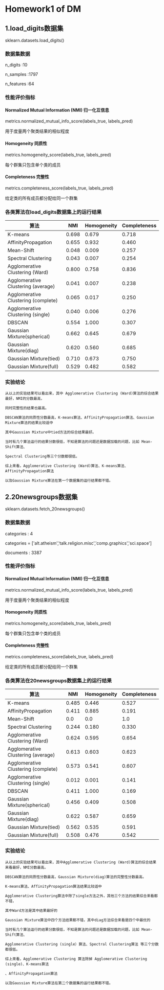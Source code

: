 # Homework1 of DM 
## 1.load_digits数据集
  sklearn.datasets.load_digits()

### 数据集数据
  n_digits :10
  
  n_samples :1797
  
  n_features :64
  

### 性能评价指标
#### Normalized Mutual Information (NMI) 归一化互信息
  metrics.normalized_mutual_info_score(labels_true, labels_pred)
  
  用于度量两个聚类结果的相似程度
#### Homogeneity 同质性
  metrics.homogeneity_score(labels_true, labels_pred)
  
  每个群集只包含单个类的成员
####  Completeness 完整性
  metrics.completeness_score(labels_true, labels_pred)
  
  给定类的所有成员都分配给同一个群集
### 各类算法在load_digits数据集上的运行结果
  
  |  算法   |  NMI  |  Homogeneity |  Completeness |
  |  ----   | ----  |   ----       |    -----      |
  | K-means  | 0.698 |  0.679  | 0.718 |
  | AffinityPropagation  | 0.655 |  0.932  |  0.460 |
  | Mean-Shift  | 0.048 |  0.009  |  0.257  |
  | Spectral Clustering  | 0.043 |  0.007  |  0.254  |
  | Agglomerative Clustering (Ward) | 0.800 |    0.758    |  0.836 |
  | Agglomerative Clustering (average)  | 0.041|  0.007 |  0.238  |
  | Agglomerative Clustering (complete)  | 0.065 |  0.017  |   0.250  |
  | Agglomerative Clustering (single)  | 0.040 |  0.006  |   0.276  |
  | DBSCAN  | 0.554 |  1.000  |   0.307  |
  | Gaussian Mixture(spherical)  | 0.662 |  0.645  |   0.679  |
  | Gaussian Mixture(diag)  | 0.620 |  0.560  |   0.685  |
  | Gaussian Mixture(tied)  | 0.710 |  0.673  |   0.750  |
  | Gaussian Mixture(full)  | 0.529 |  0.482  |   0.582  |
  
  
  ### 实验结论
    从以上的实验结果可以看出来，其中 Agglomerative Clustering (Ward)算法的综合结果最好，NMI的分数最高，
    
    同时完整性的结果也最高。
    
    DBSCAN算法的同质性分数最高，K-means算法、AffinityPropagation算法、Gaussian Mixture算法的结果比较适中
    
    其中Gaussian Mixture中tied方法的综合结果最好。
    
    当时有几个算法运行的结果分数很低，不知是算法的问题还是数据加载的问题，比如 Mean-Shift算法、
    
    Spectral Clustering等三个分数都很低。
    
    综上来看，Agglomerative Clustering (Ward)算法、K-means算法、AffinityPropagation算法
    
    以及Gaussian Mixture算法在第一个数据集的运行结果都不错。
    
## 2.20newsgroups数据集
   sklearn.datasets.fetch_20newsgroups()
   
### 数据集数据
   categories : 4
   
   categories = ['alt.atheism','talk.religion.misc','comp.graphics','sci.space']
   
   documents : 3387
### 性能评价指标
#### Normalized Mutual Information (NMI) 归一化互信息
  metrics.normalized_mutual_info_score(labels_true, labels_pred)
  
  用于度量两个聚类结果的相似程度
#### Homogeneity 同质性
  metrics.homogeneity_score(labels_true, labels_pred)
  
  每个群集只包含单个类的成员
####  Completeness 完整性
  metrics.completeness_score(labels_true, labels_pred)
  
  给定类的所有成员都分配给同一个群集
    
### 各类算法在20newsgroups数据集上的运行结果

  |  算法   |  NMI  |  Homogeneity |  Completeness |
  |  ----   | ----  |   ----       |    -----      |
  | K-means  | 0.485 |  0.446  | 0.527 |
  | AffinityPropagation  | 0.411 |  0.885  |  0.191 |
  | Mean-Shift  | 0.0 |  0.0  |  1.0  |
  | Spectral Clustering  | 0.244 |  0.180  |  0.330  |
  | Agglomerative Clustering (Ward) | 0.624 |    0.595    |  0.654 |
  | Agglomerative Clustering (average)  | 0.613|  0.603 |  0.623  |
  | Agglomerative Clustering (complete)  | 0.573 |  0.541  |   0.607  |
  | Agglomerative Clustering (single)  | 0.012 |  0.001  |   0.141  |
  | DBSCAN  | 0.411 |  1.000  |   0.169  |
  | Gaussian Mixture(spherical)  | 0.456 |  0.409  |   0.508  |
  | Gaussian Mixture(diag)  | 0.622 |  0.587  |   0.659  |
  | Gaussian Mixture(tied)  | 0.562 |  0.535  |   0.591  |
  | Gaussian Mixture(full)  | 0.508 |  0.476  |   0.542  |
  
### 实验结论
    从以上的实验结果可以看出来，其中Agglomerative Clustering (Ward)算法的综合结果来看最好，NMI分数最高。
    
    DBSCAN算法的同质性分数最高，Gaussian Mixture(diag)算法的完整性分数最高。
    
    K-means算法、AffinityPropagation算法结果比较适中
    
    Agglomerative Clustering算法中除了single方法之外，其他三个方法的结果综合来看都不错，
    
    其中Ward方法是其中结果最好的
    
    Gaussian Mixture算法中四个方法结果都不错，其中diag方法综合来看是四个中最优的
    
    当时有几个算法运行的结果分数很低，不知是算法的问题还是数据加载的问题，比如 Mean-Shift算法、
    
    Agglomerative Clustering (single）算法、Spectral Clustering算法 等三个分数都很低。
    
    综上来看，Agglomerative Clustering 算法除掉 Agglomerative Clustering (single)、K-means算法
    
    、AffinityPropagation算法
    
    以及Gaussian Mixture算法在第二个数据集的运行结果都不错。
  
